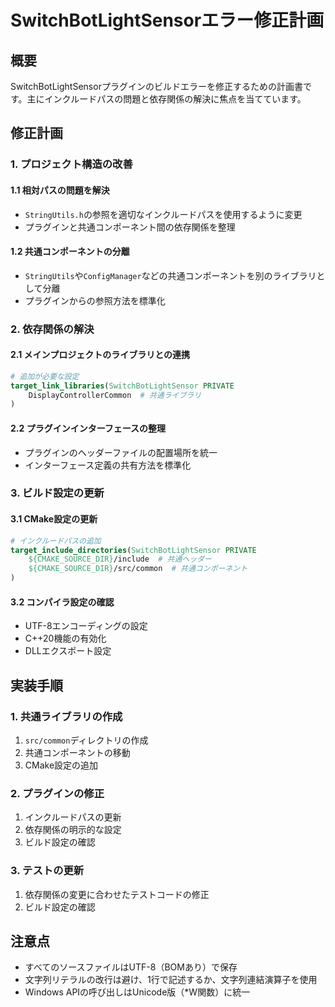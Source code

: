 # SwitchBotLightSensorエラー修正計画

## 概要
SwitchBotLightSensorプラグインのビルドエラーを修正するための計画書です。主にインクルードパスの問題と依存関係の解決に焦点を当てています。

## 修正計画

### 1. プロジェクト構造の改善

#### 1.1 相対パスの問題を解決
- `StringUtils.h`の参照を適切なインクルードパスを使用するように変更
- プラグインと共通コンポーネント間の依存関係を整理

#### 1.2 共通コンポーネントの分離
- `StringUtils`や`ConfigManager`などの共通コンポーネントを別のライブラリとして分離
- プラグインからの参照方法を標準化

### 2. 依存関係の解決

#### 2.1 メインプロジェクトのライブラリとの連携
```cmake
# 追加が必要な設定
target_link_libraries(SwitchBotLightSensor PRIVATE
    DisplayControllerCommon  # 共通ライブラリ
)
```

#### 2.2 プラグインインターフェースの整理
- プラグインのヘッダーファイルの配置場所を統一
- インターフェース定義の共有方法を標準化

### 3. ビルド設定の更新

#### 3.1 CMake設定の更新
```cmake
# インクルードパスの追加
target_include_directories(SwitchBotLightSensor PRIVATE
    ${CMAKE_SOURCE_DIR}/include  # 共通ヘッダー
    ${CMAKE_SOURCE_DIR}/src/common  # 共通コンポーネント
)
```

#### 3.2 コンパイラ設定の確認
- UTF-8エンコーディングの設定
- C++20機能の有効化
- DLLエクスポート設定

## 実装手順

### 1. 共通ライブラリの作成
1. `src/common`ディレクトリの作成
2. 共通コンポーネントの移動
3. CMake設定の追加

### 2. プラグインの修正
1. インクルードパスの更新
2. 依存関係の明示的な設定
3. ビルド設定の確認

### 3. テストの更新
1. 依存関係の変更に合わせたテストコードの修正
2. ビルド設定の確認

## 注意点
- すべてのソースファイルはUTF-8（BOMあり）で保存
- 文字列リテラルの改行は避け、1行で記述するか、文字列連結演算子を使用
- Windows APIの呼び出しはUnicode版（*W関数）に統一
